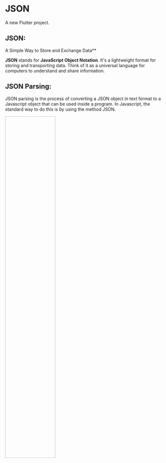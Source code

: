 # JSON

A new Flutter project.
## JSON: 
 A Simple Way to Store and Exchange Data**

**JSON** stands for **JavaScript Object Notation**. It's a lightweight format for storing and transporting data. Think of it as a universal language for computers to understand and share information.

## JSON Parsing:
 JSON parsing is the process of converting a JSON object in text format to a Javascript object that can be used inside a program. In Javascript, the standard way to do this is by using the method JSON.
<p>
 <img scr="https://github.com/user-attachments/assets/015975af-233d-442a-83f1-476bf83cb4ec"height=28% width=32%>
</p>
